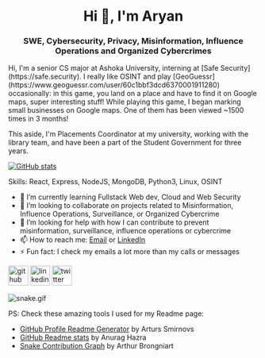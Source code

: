 <h1 align="center">Hi 👋, I'm Aryan</h1>
<h3 align="center"> SWE, Cybersecurity, Privacy, Misinformation, Influence Operations and Organized Cybercrimes </h3>
Hi, I'm a senior CS major at Ashoka University, interning at [Safe Security](https://safe.security). I really like OSINT and play [GeoGuessr](https://www.geoguessr.com/user/60c1bbf3dcd6370001911280) occasionally: in this game, you land on a place and have to find it on Google maps, super interesting stuff! While playing this game, I began marking small businesses on Google maps. One of them has been viewed ~1500 times in 3 months! 

This aside, I'm Placements Coordinator at my university, working with the library team, and have been a part of the Student Government for three years. 


[![GitHub stats](https://github-readme-stats.vercel.app/api?username=arayofcode&theme=vision-friendly-dark&show_icons=true)](https://github.com/anuraghazra/github-readme-stats)


Skills: React, Express, NodeJS, MongoDB, Python3, Linux, OSINT

- 🌱 I’m currently learning Fullstack Web dev, Cloud and Web Security  
- 👯 I’m looking to collaborate on projects related to Misinformation, Influence Operations, Surveillance, or Organized Cybercrime   
- 🤔 I’m looking for help with how I can contribute to prevent misinformation, surveillance, influence operations or cybercrime 
- 📫 How to reach me: [Email](mailto:aryansharma1323@gmail.com) or [LinkedIn](https://www.linkedin.com/in/aryansharma1323/) 
- ⚡ Fun fact: I check my emails a lot more than my calls or messages 


[<img src='https://cdn.jsdelivr.net/npm/simple-icons@3.0.1/icons/github.svg' alt='github' height='40'>](https://github.com/arayofcode)  [<img src='https://cdn.jsdelivr.net/npm/simple-icons@3.0.1/icons/linkedin.svg' alt='linkedin' height='40'>](https://www.linkedin.com/in/aryansharma1323/)  [<img src='https://cdn.jsdelivr.net/npm/simple-icons@3.0.1/icons/twitter.svg' alt='twitter' height='40'>](https://twitter.com/arayofcode)  

![snake.gif](https://github.com/arayofcode/arayofcode/blob/output/github-contribution-grid-snake.gif)

PS: Check these amazing tools I used for my Readme page:
- [GitHub Profile Readme Generator](https://arturssmirnovs.github.io/github-profile-readme-generator/) by Arturs Smirnovs
- [GitHub Readme stats](https://github.com/anuraghazra/github-readme-stats) by Anurag Hazra 
- [Snake Contribution Graph](https://github.com/Platane/snk) by Arthur Brongniart
